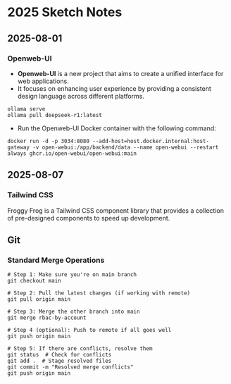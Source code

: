 # 2025 Sketch Notes

## 2025-08-01

### Openweb-UI

- **Openweb-UI** is a new project that aims to create a unified interface for web applications.
- It focuses on enhancing user experience by providing a consistent design language across different platforms.

```shell
ollama serve
ollama pull deepseek-r1:latest
```

- Run the Openweb-UI Docker container with the following command:

```shell
docker run -d -p 3034:8080 --add-host=host.docker.internal:host-gateway -v open-webui:/app/backend/data --name open-webui --restart always ghcr.io/open-webui/open-webui:main
```

## 2025-08-07

### Tailwind CSS

Froggy Frog is a Tailwind CSS component library that provides a collection of pre-designed components to speed up development.

## Git

### Standard Merge Operations

```shell
# Step 1: Make sure you're on main branch
git checkout main

# Step 2: Pull the latest changes (if working with remote)
git pull origin main

# Step 3: Merge the other branch into main
git merge rbac-by-account

# Step 4 (optional): Push to remote if all goes well
git push origin main

# Step 5: If there are conflicts, resolve them
git status  # Check for conflicts
git add .  # Stage resolved files
git commit -m "Resolved merge conflicts"
git push origin main
```
